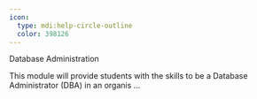 ```yaml
---
icon:
  type: mdi:help-circle-outline
  color: 398126
---
```


Database Administration

This module will provide students with the skills to be a Database Administrator (DBA) in an organis ... 
